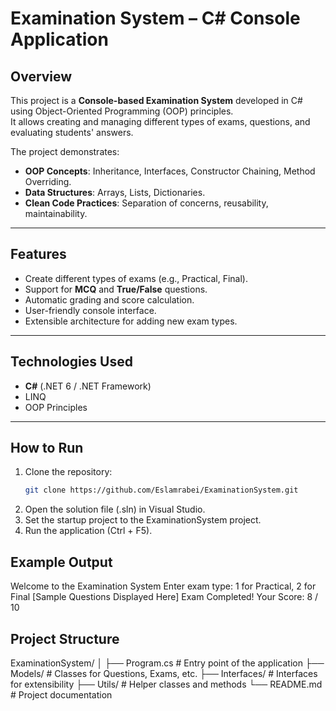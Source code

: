 # Examination System – C# Console Application

## Overview
This project is a **Console-based Examination System** developed in C# using Object-Oriented Programming (OOP) principles.  
It allows creating and managing different types of exams, questions, and evaluating students' answers.

The project demonstrates:
- **OOP Concepts**: Inheritance, Interfaces, Constructor Chaining, Method Overriding.
- **Data Structures**: Arrays, Lists, Dictionaries.
- **Clean Code Practices**: Separation of concerns, reusability, maintainability.

---

## Features
- Create different types of exams (e.g., Practical, Final).
- Support for **MCQ** and **True/False** questions.
- Automatic grading and score calculation.
- User-friendly console interface.
- Extensible architecture for adding new exam types.

---

## Technologies Used
- **C#** (.NET 6 / .NET Framework)
- LINQ
- OOP Principles

---

## How to Run
1. Clone the repository:
   ```bash
   git clone https://github.com/Eslamrabei/ExaminationSystem.git
2. Open the solution file (.sln) in Visual Studio.
3. Set the startup project to the ExaminationSystem project.
4. Run the application (Ctrl + F5).
## Example Output
Welcome to the Examination System
Enter exam type: 1 for Practical, 2 for Final
[Sample Questions Displayed Here]
Exam Completed!
Your Score: 8 / 10


## Project Structure
ExaminationSystem/
│
├── Program.cs                 # Entry point of the application
├── Models/                     # Classes for Questions, Exams, etc.
├── Interfaces/                 # Interfaces for extensibility
├── Utils/                      # Helper classes and methods
└── README.md                   # Project documentation

